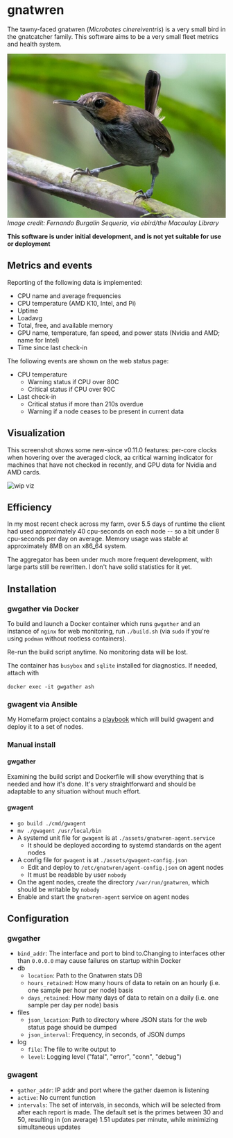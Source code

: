 # gnatwren
The tawny-faced gnatwren (_Microbates cinereiventris_) is a very small bird
in the gnatcatcher family. This software aims to be a very small fleet
metrics and health system.

[![Image of a tawny-faced gnatwren, perched on a twig](https://github.com/firepear/gnatwren/blob/main/assets/tfgw.jpg)](https://ebird.org/species/tafgna1)  
_Image credit: Fernando Burgalin Sequeria, via ebird/the Macaulay Library_

**This software is under initial development, and is not yet suitable
for use or deployment**

## Metrics and events

Reporting of the following data is implemented:

- CPU name and average frequencies
- CPU temperature (AMD K10, Intel, and Pi)
- Uptime
- Loadavg
- Total, free, and available memory
- GPU name, temperature, fan speed, and power stats (Nvidia and AMD; name for Intel)
- Time since last check-in

The following events are shown on the web status page:

- CPU temperature
  - Warning status if CPU over 80C
  - Critical status if CPU over 90C
- Last check-in
  - Critical status if more than 210s overdue
  - Warning if a node ceases to be present in current data

## Visualization

This screenshot shows some new-since v0.11.0 features: per-core clocks
when hovering over the averaged clock, aa critical warning indicator
for machines that have not checked in recently, and GPU data for
Nvidia and AMD cards.

![wip viz](https://i.imgur.com/fWPAxVU.png)

## Efficiency

In my most recent check across my farm, over 5.5 days of runtime the
client had used approximately 40 cpu-seconds on each node -- so a bit
under 8 cpu-seconds per day on average. Memory usage was stable at
approximately 8MB on an x86_64 system.

The aggregator has been under much more frequent development, with
large parts still be rewritten. I don't have solid statistics for it
yet.

## Installation

### gwgather via Docker

To build and launch a Docker container which runs `gwgather` and an
instance of `nginx` for web monitoring, run `./build.sh` (via `sudo`
if you're using `podman` without rootless containers).

Re-run the build script anytime. No monitoring data will be lost.

The container has `busybox` and `sqlite` installed for diagnostics. If
needed, attach with

`docker exec -it gwgather ash`

### gwagent via Ansible

My Homefarm project contains a
[playbook](https://github.com/firepear/homefarm/blob/main/gnatwren.yml)
which will build gwagent and deploy it to a set of nodes.

### Manual install

#### gwgather

Examining the build script and Dockerfile will show everything that is
needed and how it's done. It's very straightforward and should be
adaptable to any situation without much effort.

#### gwagent

- `go build ./cmd/gwagent`
- `mv ./gwagent /usr/local/bin`
- A systemd unit file for `gwagent` is at
  `./assets/gnatwren-agent.service`
  - It should be deployed according to systemd standards on the agent
    nodes
- A config file for `gwagent` is at `./assets/gwagent-config.json`
  - Edit and deploy to `/etc/gnatwren/agent-config.json` on agent
    nodes
  - It must be readable by user `nobody`
- On the agent nodes, create the directory `/var/run/gnatwren`, which
  should be writable by `nobody`
- Enable and start the `gnatwren-agent` service on agent nodes

## Configuration

### gwgather

- `bind_addr`: The interface and port to bind to.Changing to
  interfaces other than `0.0.0.0` may cause failures on startup within
  Docker
- db
  - `location`: Path to the Gnatwren stats DB
  - `hours_retained`: How many hours of data to retain on an hourly
    (i.e. one sample per hour per node) basis
  - `days_retained`: How many days of data to retain on a daily
    (i.e. one sample per day per node) basis
- files
  - `json_location`: Path to directory where JSON stats for the web
    status page should be dumped
  - `json_interval`: Frequency, in seconds, of JSON dumps
- log
  - `file`: The file to write output to
  - `level`: Logging level ("fatal", "error", "conn", "debug")

### gwagent

- `gather_addr`: IP addr and port where the gather daemon is listening
- `active`: No current function
- `intervals`: The set of intervals, in seconds, which will be
  selected from after each report is made. The default set is the
  primes between 30 and 50, resulting in (on average) 1.51 updates per
  minute, while minimizing simultaneous updates
